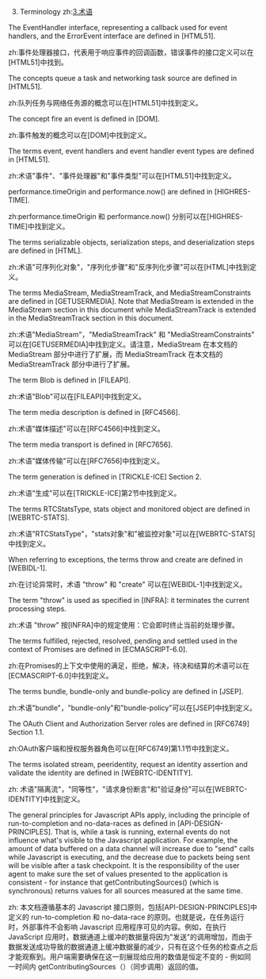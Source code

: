 3. Terminology zh:[3.术语](http://w3c.github.io/webrtc-pc/#terminology)

The EventHandler interface, representing a callback used for event handlers, and the ErrorEvent interface are defined in [HTML51].

zh:事件处理器接口，代表用于响应事件的回调函数，错误事件的接口定义可以在[HTML51]中找到。

The concepts queue a task and networking task source are defined in [HTML51].

zh:队列任务与网络任务源的概念可以在[HTML51]中找到定义。

The concept fire an event is defined in [DOM].

zh:事件触发的概念可以在[DOM]中找到定义。

The terms event, event handlers and event handler event types are defined in [HTML51].

zh:术语"事件"、"事件处理器"和"事件类型"可以在[HTML51]中找到定义。

performance.timeOrigin and performance.now() are defined in [HIGHRES-TIME].

zh:performance.timeOrigin 和 performance.now() 分别可以在[HIGHRES-TIME]中找到定义。

The terms serializable objects, serialization steps, and deserialization steps are defined in [HTML].

zh:术语"可序列化对象"，"序列化步骤"和"反序列化步骤"可以在[HTML]中找到定义。

The terms MediaStream, MediaStreamTrack, and MediaStreamConstraints are defined in [GETUSERMEDIA]. Note that MediaStream is extended in the MediaStream section in this document while MediaStreamTrack is extended in the MediaStreamTrack section in this document.

zh:术语"MediaStream"，"MediaStreamTrack" 和 "MediaStreamConstraints" 可以在[GETUSERMEDIA]中找到定义。请注意，MediaStream 在本文档的 MediaStream 部分中进行了扩展，而 MediaStreamTrack 在本文档的 MediaStreamTrack 部分中进行了扩展。

The term Blob is defined in [FILEAPI].

zh:术语"Blob"可以在[FILEAPI]中找到定义。

The term media description is defined in [RFC4566].

zh:术语"媒体描述"可以在[RFC4566]中找到定义。

The term media transport is defined in [RFC7656].

zh:术语"媒体传输"可以在[RFC7656]中找到定义。

The term generation is defined in [TRICKLE-ICE] Section 2.

zh:术语"生成"可以在[TRICKLE-ICE]第2节中找到定义。

The terms RTCStatsType, stats object and monitored object are defined in [WEBRTC-STATS].

zh:术语"RTCStatsType"，"stats对象"和"被监控对象"可以在[WEBRTC-STATS]中找到定义。

When referring to exceptions, the terms throw and create are defined in [WEBIDL-1].

zh:在讨论异常时，术语 "throw" 和 "create" 可以在[WEBIDL-1]中找到定义。

The term "throw" is used as specified in [INFRA]: it terminates the current processing steps.

zh:术语 "throw" 按[INFRA]中的规定使用：它会即时终止当前的处理步骤。

The terms fulfilled, rejected, resolved, pending and settled used in the context of Promises are defined in [ECMASCRIPT-6.0].

zh:在Promises的上下文中使用的满足，拒绝，解决，待决和结算的术语可以在[ECMASCRIPT-6.0]中找到定义。

The terms bundle, bundle-only and bundle-policy are defined in [JSEP].

zh:术语"bundle"，"bundle-only"和"bundle-policy"可以在[JSEP]中找到定义。

The OAuth Client and Authorization Server roles are defined in [RFC6749] Section 1.1.

zh:OAuth客户端和授权服务器角色可以在[RFC6749]第1.1节中找到定义。

The terms isolated stream, peeridentity, request an identity assertion and validate the identity are defined in [WEBRTC-IDENTITY].

zh: 术语"隔离流"，"同等性"，"请求身份断言"和"验证身份"可以在[WEBRTC-IDENTITY]中找到定义。

The general principles for Javascript APIs apply, including the principle of run-to-completion and no-data-races as defined in [API-DESIGN-PRINCIPLES]. That is, while a task is running, external events do not influence what's visible to the Javascript application. For example, the amount of data buffered on a data channel will increase due to "send" calls while Javascript is executing, and the decrease due to packets being sent will be visible after a task checkpoint. It is the responsibility of the user agent to make sure the set of values presented to the application is consistent - for instance that getContributingSources() (which is synchronous) returns values for all sources measured at the same time.

zh: 本文档遵循基本的 Javascript 接口原则，包括[API-DESIGN-PRINCIPLES]中定义的 run-to-completion 和 no-data-race 的原则。也就是说，在任务运行时，外部事件不会影响 Javascript 应用程序可见的内容。例如，在执行 JavaScript 应用时，数据通道上缓冲的数据量将因为"发送"的调用增加，而由于数据发送成功导致的数据通道上缓冲数据量的减少，只有在这个任务的检查点之后才能观察到。用户端需要确保在这一刻展现给应用的数值是恒定不变的 - 例如同一时间内 getContributingSources（）（同步调用）返回的值。
